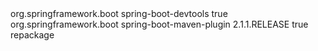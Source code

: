 <dependency>
    <groupId>org.springframework.boot</groupId>
    <artifactId>spring-boot-devtools</artifactId>
    <optional>true</optional> <!-- 表示依赖不会传递 -->
</dependency>


<build>
    <plugins>
        <plugin>
            <groupId>org.springframework.boot</groupId>
            <artifactId>spring-boot-maven-plugin</artifactId>
            <version>2.1.1.RELEASE</version>
            <configuration>
                <fork>true</fork> <!-- 如果没有该配置，devtools不会生效 -->
            </configuration>
            <executions>
                <execution>
                    <goals>
                        <goal>repackage</goal>
                    </goals>
                </execution>
            </executions>
        </plugin>
    </plugins>
</build>